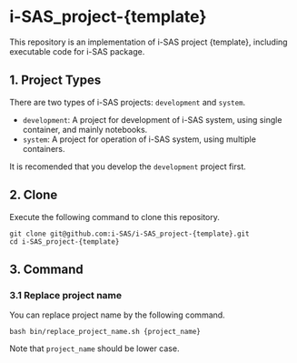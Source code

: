 # i-SAS_project-{template}

This repository is an implementation of i-SAS project {template}, including executable code for i-SAS package.

## 1. Project Types

There are two types of i-SAS projects: `development` and `system`.

- `development`: A project for development of i-SAS system, using single container, and mainly notebooks.
- `system`: A project for operation of i-SAS system, using multiple containers.

It is recomended that you develop the `development` project first.

## 2. Clone
Execute the following command to clone this repository.
```
git clone git@github.com:i-SAS/i-SAS_project-{template}.git
cd i-SAS_project-{template}
```

## 3. Command
### 3.1 Replace project name
You can replace project name by the following command.
```
bash bin/replace_project_name.sh {project_name}
```
Note that `project_name` should be lower case.
